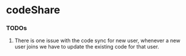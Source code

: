 # codeShare

### TODOs
1. There is one issue with the code sync for new user, whenever a new user joins we have to update the existing code for that user.